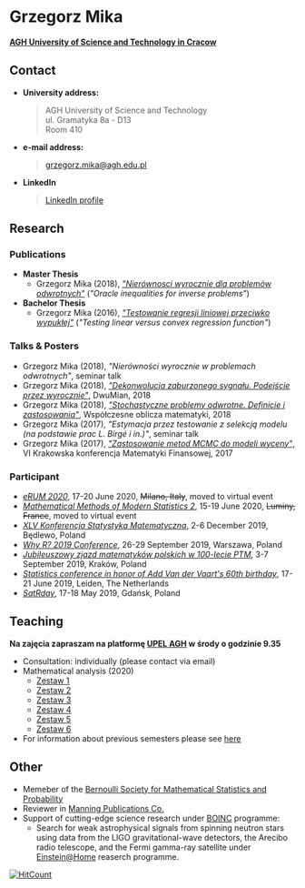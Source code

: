 # Grzegorz Mika 
[**AGH University of Science and Technology in Cracow**](https://www.agh.edu.pl/)

## Contact

- **University address:**  
  > AGH University of Science and Technology  
  > ul. Gramatyka 8a - D13  
  > Room 410
- **e-mail address:**  
  > grzegorz.mika@agh.edu.pl
- **LinkedIn**  
  > [LinkedIn profile](https://www.linkedin.com/in/grzegorzwmika/)

## Research

### Publications
- **Master Thesis**
  - Grzegorz Mika (2018), [_"Nierównosci wyrocznie dla problemów odwrotnych"_](https://github.com/GrzegorzMika/Academia/blob/master/msc/finalMika.pdf) (_"Oracle inequalities for inverse problems"_)  
- **Bachelor Thesis** 
  - Grzegorz Mika (2016), [_"Testowanie regresji liniowej przeciwko wypukłej"_](https://github.com/GrzegorzMika/Academia/blob/master/bsc/G.W.Mika%20Praca%20licencjacka.pdf) (_"Testing linear versus convex regression function"_)
  
### Talks & Posters
- Grzegorz Mika (2018), _"Nierówności wyrocznie w problemach odwrotnych"_, seminar talk
- Grzegorz Mika (2018), [_"Dekonwolucja zaburzonego sygnału. Podejście przez wyrocznie"_](https://github.com/GrzegorzMika/Academia/blob/master/posters/2018/dwumian/dwumian.pdf), DwuMian, 2018
- Grzegorz Mika (2018), [_"Stochastyczne problemy odwrotne. Definicje i zastosowania"_](https://github.com/GrzegorzMika/Academia/blob/master/presentations/2018/wspolczesne_oblicza_matematyki/Oblicza.pdf), Współczesne oblicza matematyki, 2018
- Grzegorz Mika (2017), _"Estymacja przez testowanie z selekcją modelu (na podstawie prac L.
Birgé i in.)"_, seminar talk 
- Grzegorz Mika (2017), [_"Zastosowanie metod MCMC do modeli wyceny"_](https://github.com/GrzegorzMika/Academia/blob/master/presentations/2017/krakowska_konferencja_matematyki_finansowej/MCMC.pdf), VI Krakowska konferencja Matematyki Finansowej, 2017

### Participant
- [_eRUM 2020_](https://2020.erum.io/), 17-20 June 2020, ~~Milano, Italy~~, moved to virtual event
- [_Mathematical Methods of Modern Statistics 2_](https://www.cirm-math.com/cirm-virtual-event-2146.html), 15-19 June 2020, ~~Luminy, France~~, moved to virtual event
- [_XLV Konferencja Statystyka Matematyczna_](https://www.impan.pl/en/activities/banach-center/conferences/19-xlvstatistic), 2-6 December 2019, Będlewo, Poland
- [_Why R? 2019 Conference_](http://whyr.pl/2019/), 26-29 September 2019, Warszawa, Poland
- [_Jubileuszowy zjazd matematyków polskich w 100-lecie PTM_](https://100latptm.matinf.uj.edu.pl/), 3-7 September 2019, Kraków, Poland
- [_Statistics conference in honor of Add Van der Vaart's 60th birthday_](http://pub.math.leidenuniv.nl/~schmidthieberaj/aadbirthday/), 17-21 June 2019, Leiden, The Netherlands
- [_SatRday_](https://gdansk2019.satrdays.org/), 17-18 May 2019, Gdańsk, Poland

## Teaching

**Na zajęcia zapraszam na platformę [UPEL AGH](https://upel.agh.edu.pl/wiet/) w środy o godzinie 9.35** 

- Consultation: individually (please contact via email)
- Mathematical analysis (2020)  
    - [Zestaw 1](https://github.com/GrzegorzMika/Academia/blob/master/lectures/Analiza/zestaw1_lato2020.pdf)  
    - [Zestaw 2](https://github.com/GrzegorzMika/Academia/blob/master/lectures/Analiza/Zestaw2_lato2020.pdf)
    - [Zestaw 3](https://github.com/GrzegorzMika/Academia/blob/master/lectures/Analiza/Zestaw3_lato2020.pdf)
    - [Zestaw 4](https://github.com/GrzegorzMika/Academia/blob/master/lectures/Analiza/Zestaw4_lato2020.pdf)
    - [Zestaw 5](https://github.com/GrzegorzMika/Academia/blob/master/lectures/Analiza/Zestaw5_lato2020.pdf)
    - [Zestaw 6](https://github.com/GrzegorzMika/Academia/blob/master/lectures/Analiza/Zestaw6_lato2020.pdf)
- For information about previous semesters please see [here](https://github.com/GrzegorzMika/Academia/blob/master/lectures/lectures.md)

## Other
- Memeber of the [Bernoulli Society for Mathematical Statistics and Probability](http://www.bernoulli-society.org)
- Reviewer in [Manning Publications Co.](https://www.manning.com/)
- Support of cutting-edge science research under [BOINC](https://boinc.berkeley.edu/) programme:
  - Search for weak astrophysical signals from spinning neutron stars using data from the LIGO gravitational-wave detectors, the Arecibo radio telescope, and the Fermi gamma-ray satellite under [Einstein@Home](https://einsteinathome.org/) reaserch programme.


[![HitCount](http://hits.dwyl.io/GrzegorzMika/Academia.svg)](http://hits.dwyl.io/GrzegorzMika/Academia)

